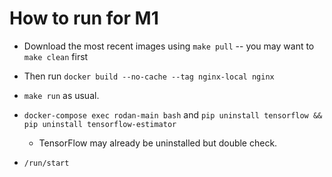 # How to run for M1

- Download the most recent images using `make pull` -- you may want to `make clean` first

- Then run `docker build --no-cache --tag nginx-local nginx` 

- `make run` as usual. 

- `docker-compose exec rodan-main bash` and `pip uninstall tensorflow && pip uninstall tensorflow-estimator` 
    - TensorFlow may already be uninstalled but double check.

- `/run/start` 